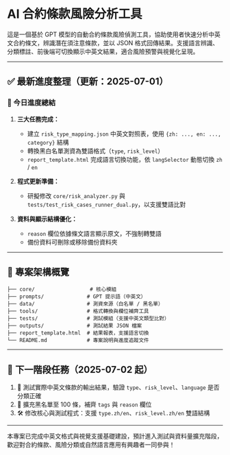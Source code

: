 # AI 合約條款風險分析工具

這是一個基於 GPT 模型的自動合約條款風險偵測工具，協助使用者快速分析中英文合約條文，辨識潛在須注意條款，並以 JSON 格式回傳結果。支援語言辨識、分類標註、前後端可切換顯示中英文結果，適合風險預警與視覺化呈現。

---

## ✅ 最新進度整理（更新：2025-07-01）

### 📌 今日進度總結

1. **三大任務完成：**
   - 建立 `risk_type_mapping.json` 中英文對照表，使用 `{zh: ..., en: ..., category}` 結構
   - 轉換黑白名單測資為雙語格式（`type`, `risk_level`）
   - `report_template.html` 完成語言切換功能，依 `langSelector` 動態切換 `zh` / `en`

2. **程式更新準備：**
   - 研擬修改 `core/risk_analyzer.py` 與 `tests/test_risk_cases_runner_dual.py`，以支援雙語比對

3. **資料與顯示結構優化：**
   - `reason` 欄位依據條文語言顯示原文，不強制轉雙語
   - 備份資料可刪除或移除備份資料夾

---

## 📌 專案架構概覽

```
├── core/                  # 核心模組
├── prompts/              # GPT 提示語（中英文）
├── data/                 # 測資來源（白名單 / 黑名單）
├── tools/                # 格式轉換與欄位補齊工具
├── tests/                # 測試模組（支援中英文類型比對）
├── outputs/              # 測試結果 JSON 檔案
├── report_template.html  # 結果報表，支援語言切換
└── README.md             # 專案說明與進度追蹤文件
```

---

## 🔮 下一階段任務（2025-07-02 起）

1. 🧪 測試實際中英文條款的輸出結果，驗證 `type`、`risk_level`、`language` 是否分類正確
2. 📁 擴充黑名單至 100 條，補齊 `tags` 與 `reason` 欄位
3. 🛠️ 修改核心與測試程式：支援 `type.zh/en`、`risk_level.zh/en` 雙語結構

---

本專案已完成中英文格式與視覺支援基礎建設，預計進入測試與資料量擴充階段，歡迎對合約條款、風險分類或自然語言應用有興趣者一同參與！
